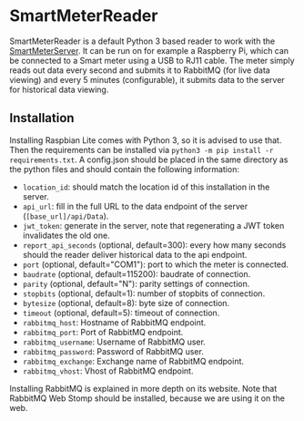 # SmartMeterReader
SmartMeterReader is a default Python 3 based reader to work with the [SmartMeterServer](https://github.com/bruiken/SmartMeterServer). It can be run on for example a Raspberry Pi, which can be connected to a Smart meter using a USB to RJ11 cable. The meter simply reads out data every second and submits it to RabbitMQ (for live data viewing) and every 5 minutes (configurable), it submits data to the server for historical data viewing.

## Installation
Installing Raspbian Lite comes with Python 3, so it is advised to use that. Then the requirements can be installed via `python3 -m pip install -r requirements.txt`. A config.json should be placed in the same directory as the python files and should contain the following information:  
 - `location_id`: should match the location id of this installation in the server.
 - `api_url`: fill in the full URL to the data endpoint of the server (`[base_url]/api/Data`).
 - `jwt_token`: generate in the server, note that regenerating a JWT token invalidates the old one.
 - `report_api_seconds` (optional, default=300): every how many seconds should the reader deliver historical data to the api endpoint.
 - `port` (optional, default="COM1"): port to which the meter is connected.
 - `baudrate` (optional, default=115200): baudrate of connection.
 - `parity` (optional, default="N"): parity settings of connection.
 - `stopbits` (optional, default=1): number of stopbits of connection.
 - `bytesize` (optional, default=8): byte size of connection.
 - `timeout` (optional, default=5): timeout of connection.
 - `rabbitmq_host`: Hostname of RabbitMQ endpoint.
 - `rabbitmq_port`: Port of RabbitMQ endpoint.
 - `rabbitmq_username`: Username of RabbitMQ user.
 - `rabbitmq_password`: Password of RabbitMQ user.
 - `rabbitmq_exchange`: Exchange name of RabbitMQ endpoint.
 - `rabbitmq_vhost`: Vhost of RabbitMQ endpoint.

Installing RabbitMQ is explained in more depth on its website. Note that RabbitMQ Web Stomp should be installed, because we are using it on the web.
